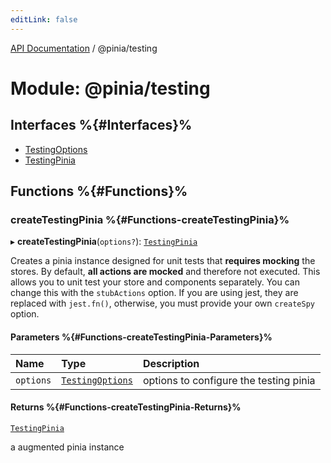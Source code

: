 ```yaml
---
editLink: false
---
```


[API Documentation](../index.md) / @pinia/testing

# Module: @pinia/testing

## Interfaces %{#Interfaces}%

- [TestingOptions](../interfaces/pinia_testing.TestingOptions.md)
- [TestingPinia](../interfaces/pinia_testing.TestingPinia.md)

## Functions %{#Functions}%

### createTestingPinia %{#Functions-createTestingPinia}%

▸ **createTestingPinia**(`options?`): [`TestingPinia`](../interfaces/pinia_testing.TestingPinia.md)

Creates a pinia instance designed for unit tests that **requires mocking**
the stores. By default, **all actions are mocked** and therefore not
executed. This allows you to unit test your store and components separately.
You can change this with the `stubActions` option. If you are using jest,
they are replaced with `jest.fn()`, otherwise, you must provide your own
`createSpy` option.

#### Parameters %{#Functions-createTestingPinia-Parameters}%

| Name | Type | Description |
| :------ | :------ | :------ |
| `options` | [`TestingOptions`](../interfaces/pinia_testing.TestingOptions.md) | options to configure the testing pinia |

#### Returns %{#Functions-createTestingPinia-Returns}%

[`TestingPinia`](../interfaces/pinia_testing.TestingPinia.md)

a augmented pinia instance
